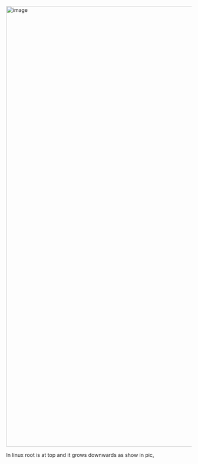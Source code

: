 <img width="1194" alt="image" src="https://github.com/user-attachments/assets/7b8dabf6-57f2-49d9-a777-63c77cbc0216" />


In linux root is at top and it grows downwards as show in pic, 
